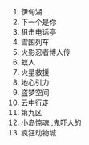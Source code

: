 1. 伊甸湖
2. 下一个是你
3. 狙击电话亭
4. 雪国列车
5. 火影忍者博人传
6. 蚁人
7. 火星救援
8. 地心引力
9. 盗梦空间
10. 云中行走
11. 第九区
12. 小岛惊魂 ,鬼吓人的
13. 疯狂动物城